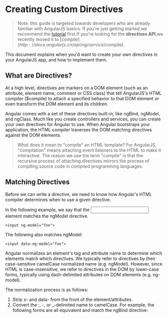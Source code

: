 # Creating Custom Directives

> Note: this guide is targeted towards developers who are already familiar with AngularJS basics. If you're just getting started,we recommend the [tutorial](http://docs.angularjs.cn/tutorial/) first.If you're looking for the **directives API**,we recently moved it to [$compile](http://docs.angularjs.cn/api/ng/service/$compile).

This document explains when you'd want to create your own directives in your AngularJS app, and how to implement them.

## What are Directives?
At a high level, directives are markers on a DOM element (such as an attribute, element name, comment or CSS class) that tell AngularJS's HTML compiler ($compile) to attach a specified behavior to that DOM element or even transform the DOM element and its children.

Angular comes with a set of these directives built-in, like ngBind, ngModel, and ngClass. Much like you create controllers and services, you can create your own directives for Angular to use. When Angular bootstraps your application, the HTML compiler traverses the DOM matching directives against the DOM elements.

> What does it mean to "compile" an HTML template? For AngularJS, "compilation" means attaching event listeners to the HTML to make it interactive. The reason we use the term "compile" is that the recursive process of attaching directives mirrors the process of compiling source code in compiled programming languages.

## Matching Directives
Before we can write a directive, we need to know how Angular's HTML compiler determines when to use a given directive.

In the following example, we say that the <input> element matches the ngModel directive.
```
<input ng-model="foo">
```

The following also matches ngModel:
```
<input data-ng:model="foo">
```

Angular normalizes an element's tag and attribute name to determine which elements match which directives. We typically refer to directives by their case-sensitive camelCase normalized name (e.g. ngModel). However, since HTML is case-insensitive, we refer to directives in the DOM by lower-case forms, typically using dash-delimited attributes on DOM elements (e.g. ng-model).

The normalization process is as follows:

1. Strip x- and data- from the front of the element/attributes.
2. Convert the :, -, or _-delimited name to camelCase.
For example, the following forms are all equivalent and match the ngBind directive: